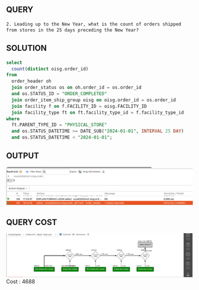 ## QUERY
    2. Leading up to the New Year, what is the count of orders shipped from stores in the 25 days preceding the New Year?
    


## SOLUTION

``` sql
select
  count(distinct oisg.order_id)
from 
  order_header oh 
  join order_status os on oh.order_id = os.order_id 
  and os.STATUS_ID = "ORDER_COMPLETED" 
  join order_item_ship_group oisg on oisg.order_id = os.order_id 
  join facility f on f.FACILITY_ID = oisg.FACILITY_ID 
  join facility_type ft on ft.facility_type_id = f.facility_type_id
where 
  ft.PARENT_TYPE_ID = "PHYSICAL_STORE"
  and os.STATUS_DATETIME >= DATE_SUB("2024-01-01", INTERVAL 25 DAY) 
  and os.STATUS_DATETIME < "2024-01-01";

```

## OUTPUT 

![Alt text](image.png)

## QUERY COST 

![Alt text](image-1.png)
Cost : 4688 